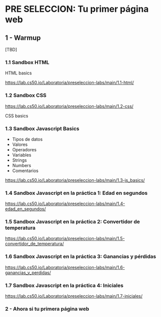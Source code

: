 # PRE SELECCION: Tu primer página web

## 1 - Warmup

[TBD]

### 1.1 Sandbox HTML

HTML basics

https://lab.cs50.io/Laboratoria/preseleccion-labs/main/1.1-html/

### 1.2 Sandbox CSS

https://lab.cs50.io/Laboratoria/preseleccion-labs/main/1.2-css/

CSS basics
### 1.3 Sandbox Javascript Basics

- Tipos de datos
- Valores
- Operadores
- Variables
- Strings
- Numbers
- Comentarios

https://lab.cs50.io/Laboratoria/preseleccion-labs/main/1.3-js_basics/

### 1.4 Sandbox Javascript en la práctica 1: Edad en segundos

https://lab.cs50.io/Laboratoria/preseleccion-labs/main/1.4-edad_en_segundos/

### 1.5 Sandbox Javascript en la práctica 2: Convertidor de temperatura

https://lab.cs50.io/Laboratoria/preseleccion-labs/main/1.5-convertidor_de_temperatura/

### 1.6 Sandbox Javascript en la práctica 3: Ganancias y pérdidas

https://lab.cs50.io/Laboratoria/preseleccion-labs/main/1.6-ganancias_y_perdidas/

### 1.7 Sandbox Javascript en la práctica 4: Iniciales

https://lab.cs50.io/Laboratoria/preseleccion-labs/main/1.7-iniciales/

### 2 - Ahora si tu primera página web



